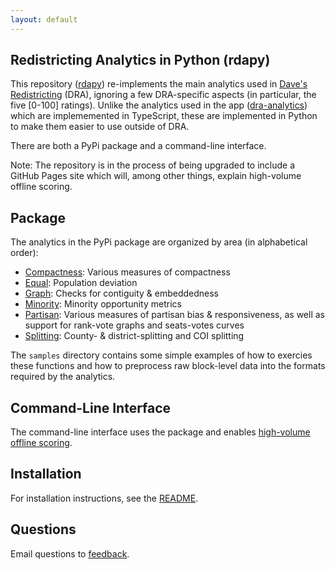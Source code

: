 ```yaml
---
layout: default
---
```


<h2>Redistricting Analytics in Python (rdapy)</h2>

This repository ([rdapy](https://github.com/dra2020/rdapy)) re-implements 
the main analytics used in [Dave's Redistricting](https://davesredistricting.org/) (DRA),
ignoring a few DRA-specific aspects (in particular, the five [0-100] ratings).
Unlike the analytics used in the app ([dra-analytics](https://github.com/dra2020/dra-analytics))
which are implememented in TypeScript, these are implemented in Python to make them easier to use outside of DRA.

There are both a PyPi package and a command-line interface.

Note: The repository is in the process of being upgraded to include a GitHub Pages site
which will, among other things, explain high-volume offline scoring.

## Package

The analytics in the PyPi package are organized by area (in alphabetical order):

- [Compactness](./compactness/): Various measures of compactness
- [Equal](./equal/): Population deviation
- [Graph](./graph/): Checks for contiguity & embeddedness
- [Minority](./minority/): Minority opportunity metrics
- [Partisan](./partisan/): Various measures of partisan bias & responsiveness, as well as support for rank-vote graphs and seats-votes curves
- [Splitting](./splitting/): County- & district-splitting and COI splitting

The `samples` directory contains some simple examples of how to exercies these functions
and how to preprocess raw block-level data into the formats required by the analytics.

## Command-Line Interface

The command-line interface uses the package and enables [high-volume offline scoring](./scoring/).

## Installation

For installation instructions, see the [README](https://github.com/dra2020/rdapy).

## Questions

Email questions to [feedback](mailto:feedback@davesredistricting.org?subject=Python-analytics).